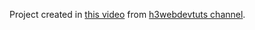 


Project created in [this video](https://www.youtube.com/watch?v=GixY7KlW3F0&ab_channel=h3webdevtuts) from [h3webdevtuts channel](https://www.youtube.com/channel/UC96PvOMv01j3XejwOlAZPEg).